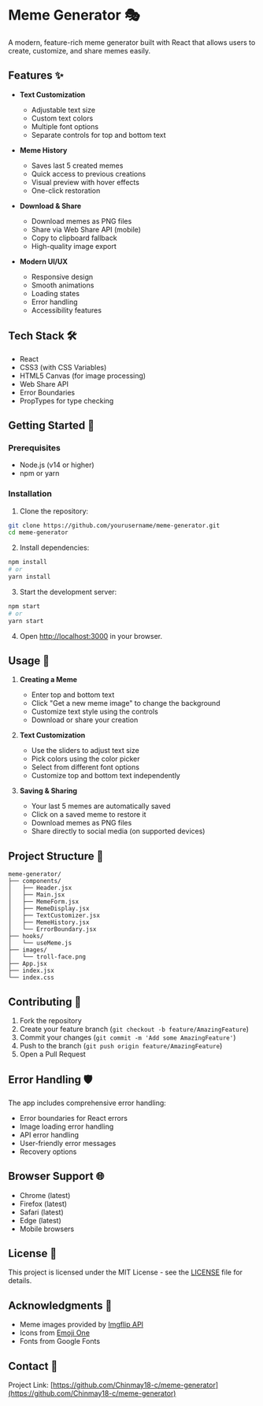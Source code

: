 # Meme Generator 🎭

A modern, feature-rich meme generator built with React that allows users to create, customize, and share memes easily.

## Features ✨

- **Text Customization**
  - Adjustable text size
  - Custom text colors
  - Multiple font options
  - Separate controls for top and bottom text

- **Meme History**
  - Saves last 5 created memes
  - Quick access to previous creations
  - Visual preview with hover effects
  - One-click restoration

- **Download & Share**
  - Download memes as PNG files
  - Share via Web Share API (mobile)
  - Copy to clipboard fallback
  - High-quality image export

- **Modern UI/UX**
  - Responsive design
  - Smooth animations
  - Loading states
  - Error handling
  - Accessibility features

## Tech Stack 🛠

- React
- CSS3 (with CSS Variables)
- HTML5 Canvas (for image processing)
- Web Share API
- Error Boundaries
- PropTypes for type checking

## Getting Started 🚀

### Prerequisites

- Node.js (v14 or higher)
- npm or yarn

### Installation

1. Clone the repository:
```bash
git clone https://github.com/yourusername/meme-generator.git
cd meme-generator
```

2. Install dependencies:
```bash
npm install
# or
yarn install
```

3. Start the development server:
```bash
npm start
# or
yarn start
```

4. Open [http://localhost:3000](http://localhost:3000) in your browser.

## Usage 📝

1. **Creating a Meme**
   - Enter top and bottom text
   - Click "Get a new meme image" to change the background
   - Customize text style using the controls
   - Download or share your creation

2. **Text Customization**
   - Use the sliders to adjust text size
   - Pick colors using the color picker
   - Select from different font options
   - Customize top and bottom text independently

3. **Saving & Sharing**
   - Your last 5 memes are automatically saved
   - Click on a saved meme to restore it
   - Download memes as PNG files
   - Share directly to social media (on supported devices)

## Project Structure 📁

```
meme-generator/
├── components/
│   ├── Header.jsx
│   ├── Main.jsx
│   ├── MemeForm.jsx
│   ├── MemeDisplay.jsx
│   ├── TextCustomizer.jsx
│   ├── MemeHistory.jsx
│   └── ErrorBoundary.jsx
├── hooks/
│   └── useMeme.js
├── images/
│   └── troll-face.png
├── App.jsx
├── index.jsx
└── index.css
```

## Contributing 🤝

1. Fork the repository
2. Create your feature branch (`git checkout -b feature/AmazingFeature`)
3. Commit your changes (`git commit -m 'Add some AmazingFeature'`)
4. Push to the branch (`git push origin feature/AmazingFeature`)
5. Open a Pull Request

## Error Handling 🛡

The app includes comprehensive error handling:
- Error boundaries for React errors
- Image loading error handling
- API error handling
- User-friendly error messages
- Recovery options

## Browser Support 🌐

- Chrome (latest)
- Firefox (latest)
- Safari (latest)
- Edge (latest)
- Mobile browsers

## License 📄

This project is licensed under the MIT License - see the [LICENSE](LICENSE) file for details.

## Acknowledgments 🙏

- Meme images provided by [Imgflip API](https://imgflip.com/api)
- Icons from [Emoji One](https://www.emojione.com/)
- Fonts from Google Fonts

## Contact 📧
Project Link: [https://github.com/Chinmay18-c/meme-generator](https://github.com/Chinmay18-c/meme-generator)
